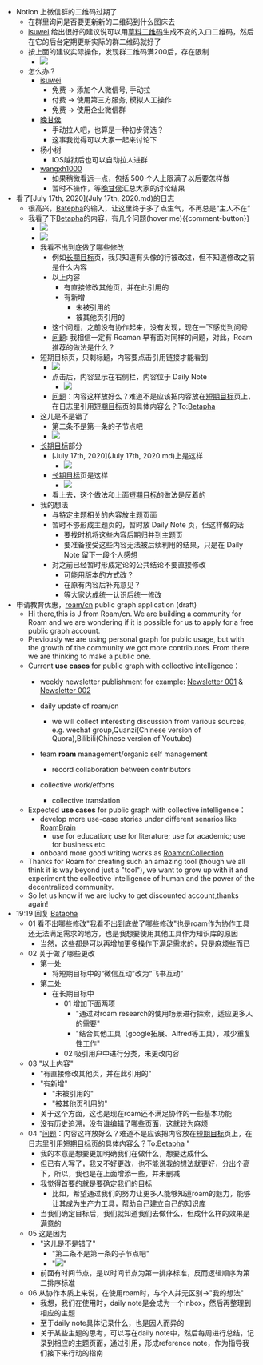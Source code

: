 - Notion 上微信群的二维码过期了
    - 在群里询问是否要更新新的二维码到什么图床去
    - [isuwei](isuwei.md) 给出很好的建议说可以用[草料二维码](https://cli.im/)生成不变的入口二维码，然后在它的后台定期更新实际的群二维码就好了
    - 按上面的建议实际操作，发现群二维码满200后，存在限制
        - ![](https://firebasestorage.googleapis.com/v0/b/firescript-577a2.appspot.com/o/imgs%2Fapp%2Fvictor-wu%2F2tPLeAidIe.png?alt=media&token=cfe95709-8c8a-4633-a131-3b970bb160b0)
    - 怎么办？
        - [isuwei](isuwei.md)
            - 免费 -> 添加个人微信号, 手动拉
            - 付费 -> 使用第三方服务, 模拟人工操作
            - 免费 -> 使用企业微信群
        - [晚甘侯](晚甘侯.md)
            - 手动拉人吧，也算是一种初步筛选？
            - 这事我觉得可以大家一起来讨论下
        - 杨小树
            - IOS越狱后也可以自动拉人进群
        - [wangxh1000](wangxh1000.md)
            - 如果稍微看远一点，包括 500 个人上限满了以后要怎样做
            - 暂时不操作，等[晚甘侯](晚甘侯.md)汇总大家的讨论结果
- 看了[July 17th, 2020](July 17th, 2020.md)的日志
    - 很高兴，[Batepha](Batepha.md)的输入，让这里终于多了点生气，不再总是“主人不在”
    - 我看了下[Betapha](Betapha.md)的内容，有几个问题(hover me){{comment-button}}
        - ![](https://firebasestorage.googleapis.com/v0/b/firescript-577a2.appspot.com/o/imgs%2Fapp%2Fvictor-wu%2Fcih4Ad8nDO.png?alt=media&token=19ab9f14-6f97-4d72-8e1b-3a857dbb50f1)
        - ![](https://firebasestorage.googleapis.com/v0/b/firescript-577a2.appspot.com/o/imgs%2Fapp%2Fvictor-wu%2Fz6pIFVYyVg.png?alt=media&token=0be07f15-d16c-4a2b-ba4d-0725190b507d)
        - 我看不出到底做了哪些修改
            - 例如[长期目标](长期目标.md)页，我只知道有头像的行被改过，但不知道修改之前是什么内容
            - 以上内容
                - 有直接修改其他页，并在此引用的
                - 有新增
                    - 未被引用的
                    - 被其他页引用的
            - 这个问题，之前没有协作起来，没有发现，现在一下感觉到问号
            - [问题](问题.md): 我相信一定有 Roaman 早有面对同样的问题，对此，Roam 推荐的做法是什么？
        - 短期目标页，只剩标题，内容要点击引用链接才能看到
            - ![](https://firebasestorage.googleapis.com/v0/b/firescript-577a2.appspot.com/o/imgs%2Fapp%2Fvictor-wu%2FJLevFjUJWj.png?alt=media&token=57381e1f-f9d1-496e-ac94-9bca7b8f3b0c)
            - 点击后，内容显示在右侧栏，内容位于 Daily Note
                - ![](https://firebasestorage.googleapis.com/v0/b/firescript-577a2.appspot.com/o/imgs%2Fapp%2Fvictor-wu%2F6jklY8U6Jp.png?alt=media&token=683d771d-fbea-4406-9544-c1d3647eced1)
            - [问题](问题.md)：内容这样放好么？难道不是应该把内容放在[短期目标](短期目标.md)页上，在日志里引用[短期目标](短期目标.md)页的具体内容么？To:[Betapha](Betapha.md) 
        - 这儿是不是错了
            - 第二条不是第一条的子节点吧
            - ![](https://firebasestorage.googleapis.com/v0/b/firescript-577a2.appspot.com/o/imgs%2Fapp%2Fvictor-wu%2F9SoKmEcj_j.png?alt=media&token=c89ae218-8055-4275-b779-49ef4b408d37)
        - [长期目标](长期目标.md)部分
            - [July 17th, 2020](July 17th, 2020.md)上是这样
                - ![](https://firebasestorage.googleapis.com/v0/b/firescript-577a2.appspot.com/o/imgs%2Fapp%2Fvictor-wu%2FDs-5pwT6tN.png?alt=media&token=59b09e30-ecc6-4bc9-b9c6-3ef25a293b1b)
            - [长期目标](长期目标.md)页是这样
                - ![](https://firebasestorage.googleapis.com/v0/b/firescript-577a2.appspot.com/o/imgs%2Fapp%2Fvictor-wu%2FMd0tnBEqeE.png?alt=media&token=924a07d8-ba3c-4729-94e5-9dde389e5d41)
            - 看上去，这个做法和上面[短期目标](短期目标.md)的做法是反着的
        - 我的想法
            - 与特定主题相关的内容放主题页面
            - 暂时不够形成主题页的，暂时放 Daily Note 页，但这样做的话
                - 要找时机将这些内容后期归并到主题页
                - 要准备接受这些内容无法被后续利用的结果，只是在 Daily Note 留下一段个人感想
            - 对之前已经暂时形成定论的公共结论不要直接修改
                - 可能用版本的方式改？
                - 在原有内容后补充意见？
                - 等大家达成统一认识后统一修改
- 申请教育优惠，[roam/cn](roam/cn.md) public graph application (draft)
    - Hi there,this is J from Roam/cn. We are building a community for Roam and we are wondering if it is possible for us to apply for a free public graph account.
    - Previously we are using personal graph for public usage, but with the growth of the community we got more contributors. From there we are thinking to make a public one.
    - Current **use cases** for public graph with collective intelligence：
        - weekly newsletter publishment
for example: [Newsletter 001](https://roamresearch.com/#/app/victor-wu/page/3oqvUOfsQ) & [Newsletter 002](https://roamresearch.com/#/app/victor-wu/page/9EEQybgI0)
        - daily update of roam/cn
            - we will collect interesting discussion from various sources, e.g. wechat group,Quanzi(Chinese version of Quora),Bilibili(Chinese version of Youtube)
        - team **roam** management/organic self management
            - record collaboration between contributors
        - collective work/efforts

            - collective translation
    - Expected **use cases** for public graph with collective intelligence：
        - develop more use-case stories under different senarios like [RoamBrain](RoamBrain.md)
            - use for education; use for literature; use for academic; use for business etc.
        - onboard more good writing works as [RoamcnCollection](RoamcnCollection.md) 
    - Thanks for Roam for creating such an amazing tool (though we all think it is way beyond just a "tool"), we want to grow up with it and experiment the collective intelligence of human and the power of the decentralized community. 
    - So let us know if we are lucky to get discounted account,thanks again!
- 19:19 回复 [Batapha](Batapha.md)
    - 01 看不出哪些修改"我看不出到底做了哪些修改"也是roam作为协作工具还无法满足需求的地方，也是我想要使用其他工具作为知识库的原因
        - 当然，这些都是可以再增加更多操作下满足需求的，只是麻烦些而已
    - 02 关于做了哪些更改
        - 第一处
            - 将短期目标中的“微信互动”改为“飞书互动”
        - 第二处
            - 在长期目标中
                - 01 增加下面两项
                    - "通过对roam research的使用场景进行探索，适应更多人的需要"
                    - "结合其他工具（google拓展、Alfred等工具），减少重复性工作"
                - 02 吸引用户中进行分类，未更改内容
    - 03 "以上内容"
        - "有直接修改其他页，并在此引用的"
        - "有新增"
            - "未被引用的"
            - "被其他页引用的"
        - 关于这个方面，这也是现在roam还不满足协作的一些基本功能
        - 没有历史追溯，没有谁编辑了哪些页面，这就较为麻烦
    - 04 "[问题](问题.md)：内容这样放好么？难道不是应该把内容放在[短期目标](短期目标.md)页上，在日志里引用[短期目标](短期目标.md)页的具体内容么？To:[Betapha](Betapha.md) "
        - 我的本意是想要更加明确我们在做什么，想要达成什么
        - 但已有人写了，我又不好更改，也不能说我的想法就更好，分出个高下，所以，我也是在上面增添一些，并未删减
        - 我觉得首要的就是要确定我们的目标
            - 比如，希望通过我们的努力让更多人能够知道roam的魅力，能够让其成为生产力工具，帮助自己建立自己的知识库
        - 当我们确定目标后，我们就知道我们去做什么，但成什么样的效果是满意的
    - 05 这是因为
        - "这儿是不是错了"
            - "第二条不是第一条的子节点吧"
            - "![](https://firebasestorage.googleapis.com/v0/b/firescript-577a2.appspot.com/o/imgs%2Fapp%2Fvictor-wu%2F9SoKmEcj_j.png?alt=media&token=c89ae218-8055-4275-b779-49ef4b408d37)"
        - 前面有时间节点，是以时间节点为第一排序标准，反而逻辑顺序为第二排序标准
    - 06 从协作本质上来说，在使用roam时，与个人并无区别->"我的想法"
        - 我想，我们在使用时，daily note是会成为一个inbox，然后再整理到相应的主题
        - 至于daily note具体记录什么，也是因人而异的
        - 关于某些主题的思考，可以写在daily note中，然后每周进行总结，记录到相应的主题页面，通过引用，形成reference note，作为指导我们接下来行动的指南
